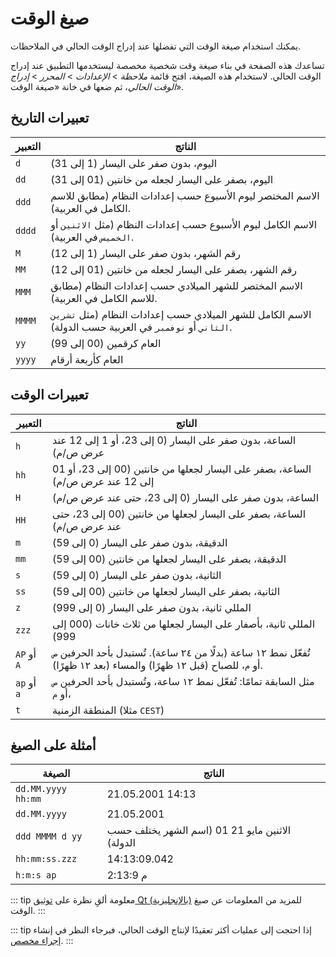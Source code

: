 # صيغ الوقت

يمكنك استخدام صيغة الوقت التي تفضلها عند إدراج الوقت الحالي في الملاحظات.

تساعدك هذه الصفحة في بناء صيغة وقت شخصية مخصصة ليستخدمها التطبيق عند إدراج الوقت الحالي. لاستخدام هذه الصيغة، افتح قائمة _ملاحظة_ > _الإعدادات_ > _المحرر_ > _إدراج الوقت الحالي_، ثم ضعها في خانة «صيغة الوقت».

## تعبيرات التاريخ

| التعبير | الناتج                                                                                                 |
| ------- | ------------------------------------------------------------------------------------------------------ |
| `d`     | اليوم، بدون صفر على اليسار (1 إلى 31)                                                                  |
| `dd`    | اليوم، بصفر على اليسار لجعله من خانتين (01 إلى 31)                                                     |
| `ddd`   | الاسم المختصر ليوم الأسبوع حسب إعدادات النظام (مطابق للاسم الكامل في العربية).                         |
| `dddd`  | الاسم الكامل ليوم الأسبوع حسب إعدادات النظام (مثل `الاثنين` أو `الخميس` في العربية).                   |
| `M`     | رقم الشهر، بدون صفر على اليسار (1 إلى 12)                                                              |
| `MM`    | رقم الشهر، بصفر على اليسار لجعله من خانتين (01 إلى 12)                                                 |
| `MMM`   | الاسم المختصر للشهر الميلادي حسب إعدادات النظام (مطابق للاسم الكامل في العربية).                       |
| `MMMM`  | الاسم الكامل للشهر الميلادي حسب إعدادات النظام (مثل `تشرين الثاني` أو `نوفمبر` في العربية حسب الدولة). |
| `yy`    | العام كرقمين (00 إلى 99)                                                                               |
| `yyyy`  | العام كأربعة أرقام                                                                                     |

## تعبيرات الوقت

| التعبير     | الناتج                                                                                                                |
| ----------- | --------------------------------------------------------------------------------------------------------------------- |
| `h`         | الساعة، بدون صفر على اليسار (0 إلى 23، أو 1 إلى 12 عند عرض ص/م)                                                       |
| `hh`        | الساعة، بصفر على اليسار لجعلها من خانتين (00 إلى 23، أو 01 إلى 12 عند عرض ص/م)                                        |
| `H`         | الساعة، بدون صفر على اليسار (0 إلى 23، حتى عند عرض ص/م)                                                               |
| `HH`        | الساعة، بصفر على اليسار لجعلها من خانتين (00 إلى 23، حتى عند عرض ص/م)                                                 |
| `m`         | الدقيقة، بدون صفر على اليسار (0 إلى 59)                                                                               |
| `mm`        | الدقيقة، بصفر على اليسار لجعلها من خانتين (00 إلى 59)                                                                 |
| `s`         | الثانية، بدون صفر على اليسار (0 إلى 59)                                                                               |
| `ss`        | الثانية، بصفر على اليسار لجعلها من خانتين (00 إلى 59)                                                                 |
| `z`         | المللي ثانية، بدون صفر على اليسار (0 إلى 999)                                                                         |
| `zzz`       | المللي ثانية، بأصفار على اليسار لجعلها من ثلاث خانات (000 إلى 999)                                                    |
| `AP` أو `A` | تُفعّل نمط ١٢ ساعة (بدلًا من ٢٤ ساعة). تُستبدل بأحد الحرفين `ص` أو `م`، للصباح (قبل ١٢ ظهرًا) والمساء (بعد ١٢ ظهرًا). |
| `ap` أو `a` | مثل السابقة تمامًا: تُفعّل نمط ١٢ ساعة، وتُستبدل بأحد الحرفين `ص` أو `م`،                                             |
| `t`         | المنطقة الزمنية (مثلا `CEST`)                                                                                         |

## أمثلة على الصيغ

| الصيغة             | الناتج                                          |
| ------------------ | ----------------------------------------------- |
| `dd.MM.yyyy hh:mm` | 21.05.2001 14:13                                |
| `dd.MM.yyyy`       | 21.05.2001                                      |
| `ddd MMMM d yy`    | الاثنين مايو 21 01 (اسم الشهر يختلف حسب الدولة) |
| `hh:mm:ss.zzz`     | 14:13:09.042                                    |
| `h:m:s ap`         | 2:13:9 م                                        |

::: tip
معلومة ألقِ نظرة على [توثيق Qt (بالإنجليزية)](http://doc.qt.io/qt-5/qdatetime.html#toString) للمزيد من المعلومات عن صيغ الوقت.
:::

::: tip
إذا احتجت إلى عمليات أكثر تعقيدًا لإنتاج الوقت الحالي، فبرجاء النظر في إنشاء [إجراء مخصص](../scripting/methods-and-objects.md#registering-a-custom-action).
:::
